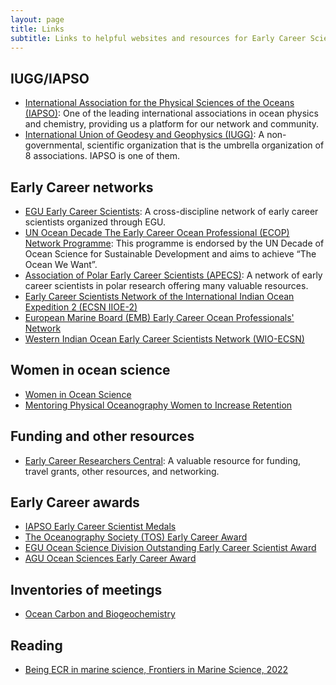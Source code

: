 ```yaml
---
layout: page
title: Links
subtitle: Links to helpful websites and resources for Early Career Scientists
---
```



## IUGG/IAPSO
* [International Association for the Physical Sciences of the Oceans (IAPSO)](https://iapso-ocean.org/): One of the leading international associations in ocean physics and chemistry, providing us a platform for our network and community.
* [International Union of Geodesy and Geophysics (IUGG)](https://iugg.org/): A non-governmental, scientific organization that is the umbrella organization of 8 associations. IAPSO is one of them.


## Early Career networks
* [EGU Early Career Scientists](https://www.egu.eu/ecs/): A cross-discipline network of early career scientists organized through EGU.
* [UN Ocean Decade The Early Career Ocean Professional (ECOP) Network Programme](https://www.ecopdecade.org/): This programme is endorsed by the UN Decade of Ocean Science for Sustainable Development and aims to achieve “The Ocean We Want”.
* [Association of Polar Early Career Scientists (APECS)](https://www.apecs.is/): A network of early career scientists in polar research offering many valuable resources.
* [Early Career Scientists Network of the International Indian Ocean Expedition 2 (ECSN IIOE-2)](https://iioe-2.incois.gov.in/ecsn/about.jsp)
* [European Marine Board (EMB) Early Career Ocean Professionals' Network](https://www.marineboard.eu/emb-early-career-ocean-professionals-network)
* [Western Indian Ocean Early Career Scientists Network (WIO-ECSN)](https://wio-ecsn.wiomsa.org/)


## Women in ocean science
* [Women in Ocean Science](https://www.womeninoceanscience.com/)
* [Mentoring Physical Oceanography Women to Increase Retention](http://mpowir.org/)


## Funding and other resources
* [Early Career Researchers Central](https://ecrcentral.org/): A valuable resource for funding, travel grants, other resources, and networking.


## Early Career awards
* [IAPSO Early Career Scientist Medals](https://iapso-ocean.org/medals-and-awards/early-career-scientist-medal.html)
* [The Oceanography Society (TOS) Early Career Award](https://tos.org/early-career-award)
* [EGU Ocean Science Division Outstanding Early Career Scientist Award](https://www.egu.eu/awards-medals/division-outstanding-ecs-award/)
* [AGU Ocean Sciences Early Career Award](https://www.agu.org/Honor-and-Recognize/Honors/Section-Awards/Ocean-Sciences-Early-Career)

## Inventories of meetings
* [Ocean Carbon and Biogeochemistry](https://www.us-ocb.org/science-support/meeting-list/)

## Reading
* [Being ECR in marine science, Frontiers in Marine Science, 2022](https://doi.org/10.3389/fmars.2022.835692)
